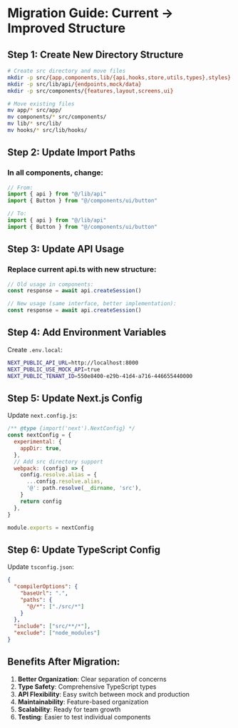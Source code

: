 # Migration Guide: Current → Improved Structure

## Step 1: Create New Directory Structure

```bash
# Create src directory and move files
mkdir -p src/{app,components,lib/{api,hooks,store,utils,types},styles}
mkdir -p src/lib/api/{endpoints,mock/data}
mkdir -p src/components/{features,layout,screens,ui}

# Move existing files
mv app/* src/app/
mv components/* src/components/
mv lib/* src/lib/
mv hooks/* src/lib/hooks/
```

## Step 2: Update Import Paths

### In all components, change:
```typescript
// From:
import { api } from "@/lib/api"
import { Button } from "@/components/ui/button"

// To:
import { api } from "@/lib/api"
import { Button } from "@/components/ui/button"
```

## Step 3: Update API Usage

### Replace current api.ts with new structure:

```typescript
// Old usage in components:
const response = await api.createSession()

// New usage (same interface, better implementation):
const response = await api.createSession()
```

## Step 4: Add Environment Variables

Create `.env.local`:
```bash
NEXT_PUBLIC_API_URL=http://localhost:8000
NEXT_PUBLIC_USE_MOCK_API=true
NEXT_PUBLIC_TENANT_ID=550e8400-e29b-41d4-a716-446655440000
```

## Step 5: Update Next.js Config

Update `next.config.js`:
```javascript
/** @type {import('next').NextConfig} */
const nextConfig = {
  experimental: {
    appDir: true,
  },
  // Add src directory support
  webpack: (config) => {
    config.resolve.alias = {
      ...config.resolve.alias,
      '@': path.resolve(__dirname, 'src'),
    }
    return config
  },
}

module.exports = nextConfig
```

## Step 6: Update TypeScript Config

Update `tsconfig.json`:
```json
{
  "compilerOptions": {
    "baseUrl": ".",
    "paths": {
      "@/*": ["./src/*"]
    }
  },
  "include": ["src/**/*"],
  "exclude": ["node_modules"]
}
```

## Benefits After Migration:

1. **Better Organization**: Clear separation of concerns
2. **Type Safety**: Comprehensive TypeScript types
3. **API Flexibility**: Easy switch between mock and production
4. **Maintainability**: Feature-based organization
5. **Scalability**: Ready for team growth
6. **Testing**: Easier to test individual components




